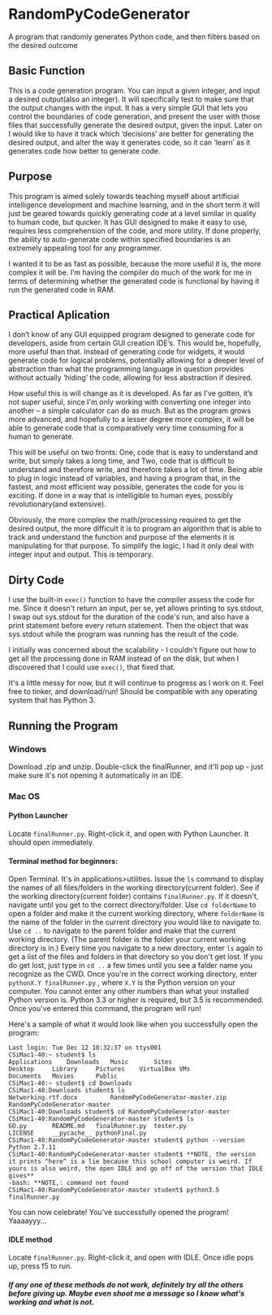 # RandomPyCodeGenerator
A program that randomly generates Python code, and then filters based on the desired outcome

## Basic Function
  This is a code generation program. You can input a given integer, and input a desired output(also an integer). It will specifically test to make sure that the output changes with the input. It has a very simple GUI that lets you control the boundaries of code generation, and present the user with those files that successfully generate the desired output, given the input. Later on I would like to have it track which ‘decisions’ are better for generating the desired output, and alter the way it generates code, so it can ‘learn’ as it generates code how better to generate code.

## Purpose
  This program is aimed solely towards teaching myself about artificial intelligence development and machine learning, and in the short term it will just be geared towards quickly generating code at a level similar in quality to human code, but quicker. It has GUI designed to make it easy to use, requires less comprehension of the code, and more utility. If done properly, the ability to auto-generate code within specified boundaries is an extremely appealing tool for any programmer.
  
  I wanted it to be as fast as possible, because the more useful it is, the more complex it will be. I’m having the compiler do much of the work for me in terms of determining whether the generated code is functional by having it run the generated code in RAM. 

## Practical Aplication
  I don’t know of any GUI equipped program designed to generate code for developers, aside from certain GUI creation IDE’s. This would be, hopefully, more useful than that. Instead of generating code for widgets, it would generate code for logical problems, potentially allowing for a deeper level of abstraction than what the programming language in question provides without actually ‘hiding’ the code, allowing for less abstraction if desired.
  
  How useful this is will change as it is developed. As far as I've gotten, it’s not super useful, since I'm only working with converting one integer into another – a simple calculator can do as much. But as the program grows more advanced, and hopefully to a lesser degree more complex, it will be able to generate code that is comparatively very time consuming for a human to generate.
  
  This will be useful on two fronts: One, code that is easy to understand and write, but simply takes a long time, and Two, code that is difficult to understand and therefore write, and therefore takes a lot of time. Being able to plug in logic instead of variables, and having a program that, in the fastest, and most efficient way possible, generates the code for you is exciting. If done in a way that is intelligible to human eyes, possibly revolutionary(and extensive).

  Obviously, the more complex the math/processing required to get the desired output, the more difficult it is to program an algorithm that is able to track and understand the function and purpose of the elements it is manipulating for that purpose. To simplify the logic, I had it only deal with integer input and output. This is temporary.

## Dirty Code
  I use the built-in `exec()` function to have the compiler assess the code for me. Since it doesn't return an input, per se, yet allows printing to sys.stdout, I swap out sys.stdout for the duration of the code's run, and also have a print statement before every return statement. Then the object that was sys.stdout while the program was running has the result of the code.
  
  I initially was concerned about the scalability - I couldn't figure out how to get all the processing done in RAM instead of on the disk, but when I discovered that I could use `exec()`, that fixed that.
  
  It's a little messy for now, but it will continue to progress as I work on it. Feel free to tinker, and download/run! Should be compatible with any operating system that has Python 3. 
  
## Running the Program
### Windows
  Download .zip and unzip. Double-click the finalRunner, and it'll pop up - just make sure it's not opening it automatically in an IDE.
### Mac OS
#### Python Launcher
  Locate `finalRunner.py`. Right-click it, and open with Python Launcher. It should open immediately.
#### Terminal method for beginners:
  Open Terminal. It's in applications>utilities. Issue the `ls` command to display the names of all files/folders in the working directory(current folder). See if the working directory(current folder) contains `finalRunner.py`. If it doesn't, navigate until you get to the correct directory/folder. Use `cd folderName` to open a folder and make it the current working directory, where `folderName` is the name of the folder in the current directory you would like to navigate to. Use `cd ..` to navigate to the parent folder and make that the current working directory. (The parent folder is the folder your current working directory is in.) Every time you navigate to a new directory, enter `ls` again to get a list of the files and folders in that directory so you don't get lost. If you do get lost, just type in `cd ..` a few times until you see a falder name you recognize as the CWD.
  Once you're in the correct working directory, enter `pythonX.Y finalRunner.py` , where `X.Y` is the Python version on your computer. You cannot enter any other numbers than what your installed Python version is. Python 3.3 or higher is required, but 3.5 is recommended.  Once you've entered this command, the program will run!

Here's a sample of what it would look like when you successfully open the program:
```
Last login: Tue Dec 12 18:32:37 on ttys001
CSiMac1-40:~ student$ ls
Applications	Downloads	Music		Sites
Desktop		Library		Pictures	VirtualBox VMs
Documents	Movies		Public
CSiMac1-40:~ student$ cd Downloads
CSiMac1-40:Downloads student$ ls
Networking.rtf.docx			RandomPyCodeGenerator-master.zip
RandomPyCodeGenerator-master
CSiMac1-40:Downloads student$ cd RandomPyCodeGenerator-master
CSiMac1-40:RandomPyCodeGenerator-master student$ ls
GO.py		README.md	finalRunner.py	tester.py
LICENSE		__pycache__	pythonFinal.py
CSiMac1-40:RandomPyCodeGenerator-master student$ python --version
Python 2.7.11
CSiMac1-40:RandomPyCodeGenerator-master student$ **NOTE, the version it prints ^here^ is a lie because this school computer is weird. If yours is also weird, the open IDLE and go off of the version that IDLE gives**
-bash: **NOTE,: command not found
CSiMac1-40:RandomPyCodeGenerator-master student$ python3.5 finalRunner.py
```
  You can now celebrate! You've successfully opened the program! Yaaaayyy...
#### IDLE method
  Locate `finalRunner.py`. Right-click it, and open with IDLE. Once idle pops up, press f5 to run.
  
##### If any one of these methods do not work, definitely try all the others before giving up. Maybe even shoot me a message so I know what's working and what is not.
